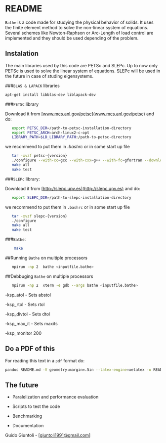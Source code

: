 # README 

`Bathe` is a code made for studying the physical behavior of solids. It uses the finite element method to solve the
non-linear system of equations. Several schemes like Newton-Raphson or Arc-Length of load control are implemented and
they should be used depending of the problem.  

## Instalation

The main libraries used by this code are PETSc and SLEPc. Up to now only PETSc is used to solve the linear system of
equations. SLEPc will be used in the future in case of studing eigensystems.

###`BLAS & LAPACK` libraries

```bash
apt-get install libblas-dev liblapack-dev
```  

###`PETSC` library

Download it from [www.mcs.anl.gov/petsc](www.mcs.anl.gov/petsc) and do:

```bash    
   export PETSC_DIR=/path-to-petsc-installation-directory
   export PETSC_ARCH=arch-linux2-c-opt    
   LIBRARY_PATH=$LD_LIBRARY_PATH:/path-to-petsc-directory
```  
we recommend to put them in *.bashrc* or in some start up file

```bash
   tar -xvzf petsc-{version}
   ./configure --with-cc=gcc --with-cxx=g++ --with-fc=gfortran --download-fblaslapack --download-mpich
   make all 
   make test
```

###`SLEPc` library:

Download it from [http://slepc.upv.es](http://slepc.upv.es) and do:

```bash   
   export SLEPC_DIR=/path-to-slepc-installation-directory 
```

we recommend to put them in `.bashrc` or in some start up file

```bash
   tar -xvzf slepc-{version} 
   ./configure
   make all
   make test
```
###`Bathe`:

```bash
    make
```

##Running `Bathe` on multiple processors

```bash
   mpirun -np 2  bathe <inputfile.bathe>
```

##Debbuging `Bathe` on multiple processors

```bash
   mpirun -np 2  xterm -e gdb --args bathe <inputfile.bathe>
```   
-ksp_atol <abstol>  - Sets abstol

-ksp_rtol <rtol>    - Sets rtol

-ksp_divtol <dtol>  - Sets dtol

-ksp_max_it <maxits>    - Sets maxits 

-ksp_monitor 200


## Do a PDF of this  

For reading this text in a `pdf` format do:

```bash
pandoc README.md -V geometry:margin=.5in --latex-engine=xelatex -o README.pdf
```

## The future  

* Paralelization and performance evaluation 

* Scripts to test the code

* Benchmarking

* Documentation

Guido Giuntoli - [giuntoli1991@gmail.com]
